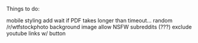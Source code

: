 Things to do:

mobile styling
add wait if PDF takes longer than timeout...
random /r/wtfstockphoto background image
allow NSFW subreddits (???)
exclude youtube links w/ button

